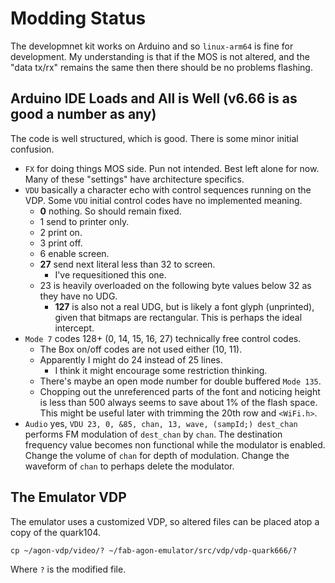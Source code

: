 # Modding Status

The developmnet kit works on Arduino and so `linux-arm64` is fine for development.
My understanding is that if the MOS is not altered, and the "data tx/rx" remains
the same then there should be no problems flashing.

## Arduino IDE Loads and All is Well (v6.66 is as good a number as any)

The code is well structured, which is good. There is some minor initial confusion.

 * `FX` for doing things MOS side. Pun not intended. Best left alone for now.
 Many of these "settings" have architecture specifics.
 * `VDU` basically a character echo with control sequences running on the VDP. 
 Some `VDU` initial control codes have no implemented meaning.
   * **0** nothing. So should remain fixed.
   * 1 send to printer only.
   * 2 print on.
   * 3 print off.
   * 6 enable screen.
   * **27** send next literal less than 32 to screen.
     * I've requesitioned this one.
   * 23 is heavily overloaded on the following byte values below 32 as they
   have no UDG.
     * **127** is also not a real UDG, but is likely a font glyph (unprinted),
     given that bitmaps are rectangular. This is perhaps the ideal intercept.
 * `Mode 7` codes 128+ (0, 14, 15, 16, 27) technically free control codes.
   * The Box on/off codes are not used either (10, 11).
   * Apparently I might do 24 instead of 25 lines.
     * I think it might encourage some restriction thinking.
   * There's maybe an open mode number for double buffered `Mode 135`.
   * Chopping out the unreferenced parts of the font and noticing height is
   less than 500 always seems to save about 1% of the flash space.
   This might be useful later with trimming the 20th row and `<WiFi.h>`.
 * `Audio` yes, `VDU 23, 0, &85, chan, 13, wave, (sampId;) dest_chan` performs
 FM modulation of `dest_chan` by `chan`. The destination frequency value becomes
 non functional while the modulator is enabled. Change the volume of `chan` for
 depth of modulation. Change the waveform of `chan` to perhaps delete the
 modulator.

## The Emulator VDP

The emulator uses a customized VDP, so altered files can be
placed atop a copy of the quark104.

`cp ~/agon-vdp/video/? ~/fab-agon-emulator/src/vdp/vdp-quark666/?`

Where `?` is the modified file.

